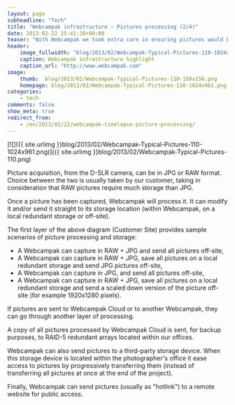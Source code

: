 ```yaml
---
layout: page
subheadline: "Tech"
title: "Webcampak infrastructure – Pictures processing (2/4)"
date: 2013-02-22 15:41:38+00:00
teaser: "With Webcampak we took extra care in ensuring pictures would be safe, even if this implies having pictures saved in multiple places at a single time."
header:
    image_fullwidth: "blog/2013/02/Webcampak-Typical-Pictures-110-1024x961.png"
    caption: Webcampak infrastructure highlight
    caption_url: "http://www.webcampak.com"
image:
    thumb:  blog/2013/02/Webcampak-Typical-Pictures-110-150x150.png
    homepage: blog/2013/02/Webcampak-Typical-Pictures-110-1024x961.png
categories:
    - tech
comments: false
show_meta: true
redirect_from:
    - /en/2013/02/22/webcampak-timelapse-picture-processing/
---
```


[![]({{ site.urlimg }}blog/2013/02/Webcampak-Typical-Pictures-110-1024x961.png)]({{ site.urlimg }}blog/2013/02/Webcampak-Typical-Pictures-110.png)

Picture acquisition, from the D-SLR camera, can be in JPG or RAW format. Choice between the two is usually taken by our customer, taking in consideration that RAW pictures require much storage than JPG.

Once a picture has been captured, Webcampak will process it. It can modify it and/or send it straight to its storage location (within Webcampak, on a local redundant storage or off-site).

The first layer of the above diagram (Customer Site) provides sample scenarios of picture processing and storage:

  * A Webcampak can capture in RAW + JPG and send all pictures off-site,
  * A Webcampak can capture in RAW + JPG, save all pictures on a local redundant storage and send JPG pictures off-site,
  * A Webcampak can capture in JPG, and send all pictures off-site,
  * A Webcampak can capture in RAW + JPG, save all pictures on a local redundant storage and send a scaled down version of the picture off-site (for example 1920x1280 pixels).

If pictures are sent to Webcampak Cloud or to another Webcampak, they can go through another layer of processing.

A copy of all pictures processed by Webcampak Cloud is sent, for backup purposes, to RAID-5 redundant arrays located within our offices.

Webcampak can also send pictures to a third-party storage device. When this storage device is located within the photographer's office it ease access to pictures by progressively transferring them (instead of transferring all pictures at once at the end of the project).

Finally, Webcampak can send pictures (usually as "hotlink") to a remote website for public access.
